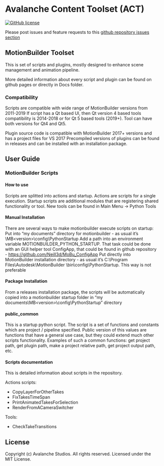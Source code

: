 Avalanche Content Toolset (ACT)
========================
[![GitHub license](https://img.shields.io/badge/license-MIT-blue.svg)](https://raw.githubusercontent.com/nfrechette/acl/master/LICENSE)

Please post issues and feature requests to this [github repository issues section](https://github.com/Avalanche-Studios/ACT/issues)

MotionBuilder Toolset
---------------------

  This is set of scripts and plugins, mostly designed to enhance scene management and animation pipeline.

  More detailed information about every script and plugin can be found on github pages or directly in Docs folder.

### Compatibility
  Scripts are compatible with wide range of MotionBuilder versions from 2011-2019
If script has a Qt based UI, then Qt version 4 based tools compatibility is 2014-2018 or for Qt 5 based tools (2019+). Tool can have both versions for Qt4 and Qt5.

  Plugin source code is compatible with MotionBuilder 2017+ versions and has a project files for VS 2017
  Precompiled versions of plugins can be found in releases and can be installed with an installation package.


User Guide
----------

### MotionBuilder Scripts

#### How to use
 Scripts are splitted into actions and startup. Actions are scripts for a single execution. Startup scripts are additional modules that are registering shared functionality or tool. New tools can be found in Main Menu -> Python Tools

#### Manual Installation
  There are several ways to make motionbuilder execute scripts on startup:
Put into “my documents” directory for motionbuilder - as usual it’s <my documents>\MB\<version>\config\PythonStartup
Add a path into an environment variable MOTIONBUILDER_PYTHON_STARTUP. That task could be done with an GUI helper tool ConfigApp, that could be found in github repository - https://github.com/Neill3d/MoBu_ConfigApp 
Put directly into MotionBuilder installation directory - as usual it’s C:\Program Files\Autodesk\MotionBuilder <version>\bin\config\PythonStartup. This way is not preferable

#### Package Installation
 From a releases installation package, the scripts will be automatically copied into a motionbuilder startup folder in “my documents\MB\<version>\config\PythonStartup” directory

#### public_common
  This is a startup python script.
  The script is a set of functions and constants which are project / pipeline specified. Public version of this values are functions that have a general use case, but they could extend much other scripts functionality. Examples of such a common functions: get project path, get plugin path, make a project relative path, get project output path, etc.

#### Scripts documentation

This is detailed information about scripts in the repository.

Actions scripts:
- CopyLayerForOtherTakes
- FixTakesTimeSpan
- PrintAnimatedTakesForSelection
- RenderFromACameraSwitcher

Tools:
- CheckTakeTransitions

License
-------

 Copyright (c) Avalanche Studios. All rights reserved.
 Licensed under the MIT License.